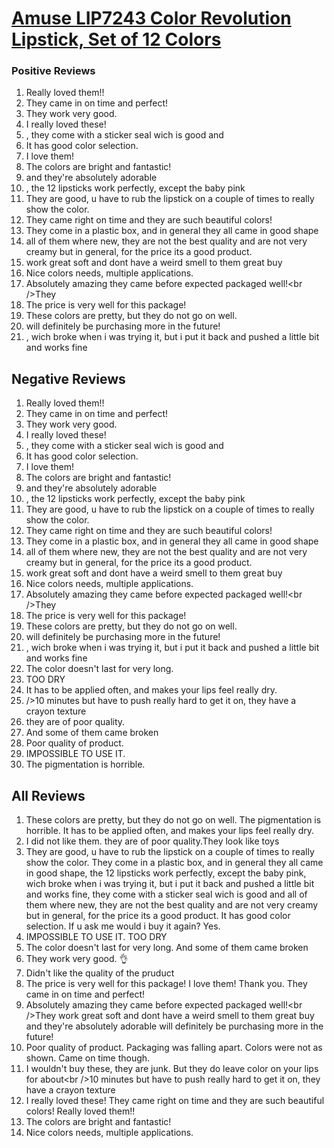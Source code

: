 # [Amuse LIP7243 Color Revolution Lipstick, Set of 12 Colors](https://products.checkmycream.com/products/Amuse-LIP7243-Color-Revolution-Lipstick-Set-of-12-Colors.html)

### Positive Reviews

<ol>
      <li>Really loved them!!</li>
      <li>They came in on time and perfect!</li>
      <li>They work very good.</li>
      <li>I really loved these!</li>
      <li>, they come with a sticker seal wich is good and</li>
      <li>It has good color selection.</li>
      <li>I love them!</li>
      <li>The colors are bright and fantastic!</li>
      <li>and they&#x27;re absolutely adorable</li>
      <li>, the 12 lipsticks work perfectly, except the baby pink</li>
      <li>They are good, u have to rub the lipstick on a couple of times to really show the color.</li>
      <li>They came right on time and they are such beautiful colors!</li>
      <li>They come in a plastic box, and in general they all came in good shape</li>
      <li>all of them where new, they are not the best quality and are not very creamy but in general, for the price its a good product.</li>
      <li>work great soft and dont have a weird smell to them great buy</li>
      <li>Nice colors needs, multiple applications.</li>
      <li>Absolutely amazing they came before expected packaged well!&lt;br /&gt;They</li>
      <li>The price is very well for this package!</li>
      <li>These colors are pretty, but they do not go on well.</li>
      <li>will definitely be purchasing more in the future!</li>
      <li>, wich broke when i was trying it, but i put it back and pushed a little bit and works fine</li>
</ol>


<h2>Negative Reviews</h2>
<ol>
<li> Really loved them!!</li>
<li> They came in on time and perfect!</li>
<li> They work very good.</li>
<li> I really loved these!</li>
<li> , they come with a sticker seal wich is good and</li>
<li> It has good color selection.</li>
<li> I love them!</li>
<li> The colors are bright and fantastic!</li>
<li> and they&#x27;re absolutely adorable</li>
<li> , the 12 lipsticks work perfectly, except the baby pink</li>
<li> They are good, u have to rub the lipstick on a couple of times to really show the color.</li>
<li> They came right on time and they are such beautiful colors!</li>
<li> They come in a plastic box, and in general they all came in good shape</li>
<li> all of them where new, they are not the best quality and are not very creamy but in general, for the price its a good product.</li>
<li> work great soft and dont have a weird smell to them great buy</li>
<li> Nice colors needs, multiple applications.</li>
<li> Absolutely amazing they came before expected packaged well!&lt;br /&gt;They</li>
<li> The price is very well for this package!</li>
<li> These colors are pretty, but they do not go on well.</li>
<li> will definitely be purchasing more in the future!</li>
<li> , wich broke when i was trying it, but i put it back and pushed a little bit and works fine</li>
<li> The color doesn&#x27;t last for very long.</li>
<li> TOO DRY</li>
<li> It has to be applied often, and makes your lips feel really dry.</li>
<li> /&gt;10 minutes but have to push really hard to get it on, they have a crayon texture</li>
<li> they are of poor quality.</li>
<li> And some of them came broken</li>
<li> Poor quality of product.</li>
<li> IMPOSSIBLE TO USE IT.  </li>
<li> The pigmentation is horrible.</li>
</ol>

<h2>All Reviews</h2>

<ol>
    <li> These colors are pretty, but they do not go on well. The pigmentation is horrible. It has to be applied often, and makes your lips feel really dry.</li>
    <li> I did not like them. they are of poor quality.They look like toys</li>
    <li> They are good, u have to rub the lipstick on a couple of times to really show the color. They come in a plastic box, and in general they all came in good shape, the 12 lipsticks work perfectly, except the baby pink, wich broke when i was trying it, but i put it back and pushed a little bit and works fine, they come with a sticker seal wich is good and all of them where new, they are not the best quality and are not very creamy but in general, for the price its a good product. It has good color selection. If u ask me would i buy it again? Yes.</li>
    <li> IMPOSSIBLE TO USE IT.  TOO DRY</li>
    <li> The color doesn&#x27;t last for very long. And some of them came broken</li>
    <li> They work very good. 👌</li>
    <li> Didn&#x27;t like the quality of the pruduct</li>
    <li> The price is very well for this package! I love them! Thank you. They came in on time and perfect!</li>
    <li> Absolutely amazing they came before expected packaged well!&lt;br /&gt;They work great soft and dont have a weird smell to them great buy and they&#x27;re absolutely adorable will definitely be purchasing more in the future!</li>
    <li> Poor quality of product. Packaging was falling apart. Colors were not as shown. Came on time though.</li>
    <li> I wouldn&#x27;t buy these, they are junk. But they do leave color on your lips for about&lt;br /&gt;10 minutes but have to push really hard to get it on, they have a crayon texture</li>
    <li> I really loved these! They came right on time and they are such beautiful colors! Really loved them!!</li>
    <li> The colors are bright and fantastic!</li>
    <li> Nice colors needs, multiple applications.</li>
</ol>




